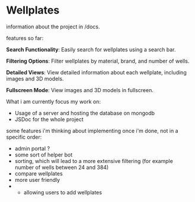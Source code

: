# Wellplates 
information about the project in /docs.

features so far:

**Search Functionality**: Easily search for wellplates using a search bar.

**Filtering Options**: Filter wellplates by material, brand, and number of wells.

**Detailed Views**: View detailed information about each wellplate, including images and 3D models.

**Fullscreen Mode**: View images and 3D models in fullscreen.

What i am currently focus my work on:
- Usage of a server and hosting the database on mongodb
- JSDoc for the whole project


some features i'm thinking about implementing once i'm done, not in a specific order:
- admin portal ? 
- some sort of helper bot
- sorting, which will lead to a more extensive filtering (for example number of wells between 24 and 384)
- compare wellplates
- more user friendly
- - allowing users to add wellplates 
